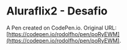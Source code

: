 # Aluraflix2 - Desafio

A Pen created on CodePen.io. Original URL: [https://codepen.io/rodolfho/pen/poRyEWM](https://codepen.io/rodolfho/pen/poRyEWM).


